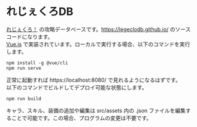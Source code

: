 # れじぇくろDB

[れじぇくろ！](https://www.legend-clover.net/) の攻略データベースです。https://legeclodb.github.io/ のソースコードになります。  
[Vue.js](https://vuejs.org/) で実装されています。ローカルで実行する場合、以下のコマンドを実行します。
```
npm install -g @vue/cli
npm run serve
```
正常に起動すれば https://localhost:8080/ で見れるようになるはずです。  
以下のコマンドでビルドしてデプロイ可能な状態にします。
```
npm run build
```
キャラ、スキル、装備の追加や編集は src/assets 内の .json ファイルを編集することで可能です。この場合、プログラムの変更は不要です。